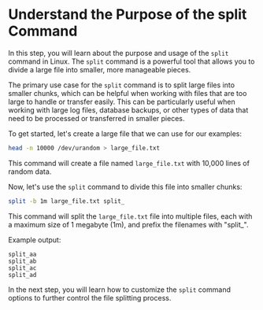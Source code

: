 # Understand the Purpose of the split Command

In this step, you will learn about the purpose and usage of the `split` command in Linux. The `split` command is a powerful tool that allows you to divide a large file into smaller, more manageable pieces.

The primary use case for the `split` command is to split large files into smaller chunks, which can be helpful when working with files that are too large to handle or transfer easily. This can be particularly useful when working with large log files, database backups, or other types of data that need to be processed or transferred in smaller pieces.

To get started, let's create a large file that we can use for our examples:

```bash
head -n 10000 /dev/urandom > large_file.txt
```

This command will create a file named `large_file.txt` with 10,000 lines of random data.

Now, let's use the `split` command to divide this file into smaller chunks:

```bash
split -b 1m large_file.txt split_
```

This command will split the `large_file.txt` file into multiple files, each with a maximum size of 1 megabyte (1m), and prefix the filenames with "split\_".

Example output:

```
split_aa
split_ab
split_ac
split_ad
```

In the next step, you will learn how to customize the `split` command options to further control the file splitting process.
